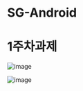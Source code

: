 # SG-Android

# 1주차과제

![image](https://github.com/user-attachments/assets/031fccaf-3a61-409d-98ba-824c0935b08e)

![image](https://github.com/user-attachments/assets/28316b64-4819-4532-b546-4f2a49537892)

